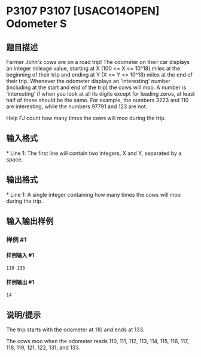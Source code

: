 # P3107 P3107 [USACO14OPEN] Odometer S

## 题目描述

Farmer John's cows are on a road trip!  The odometer on their car displays an integer mileage value, starting at X (100 <= X <= 10^18) miles at the beginning of their trip and ending at Y (X <= Y <= 10^18) miles at the end of their trip.  Whenever the odometer displays an 'interesting' number (including at the start and end of the trip) the cows will moo.  A number is 'interesting' if when you look at all its digits except for leading zeros, at least half of these should be the same.  For example, the numbers 3223 and 110 are interesting, while the numbers 97791 and 123 are not.

Help FJ count how many times the cows will moo during the trip.

## 输入格式

\* Line 1: The first line will contain two integers, X and Y, separated by a space.


## 输出格式

\* Line 1: A single integer containing how many times the cows will moo during the trip.


## 输入输出样例

### 样例 #1

#### 样例输入 #1

```
110 133
```

#### 样例输出 #1

```
14
```

## 说明/提示

The trip starts with the odometer at 110 and ends at 133. 

The cows moo when the odometer reads 110, 111, 112, 113, 114, 115, 116, 117, 118, 119, 121, 122, 131, and 133. 


